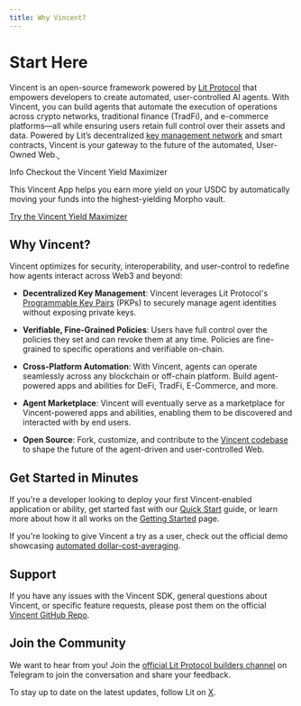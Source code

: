 ```yaml
---
title: Why Vincent?
---
```


# Start Here

Vincent is an open-source framework powered by [Lit Protocol](https://litprotocol.com/) that empowers developers to create automated, user-controlled AI agents. With Vincent, you can build agents that automate the execution of operations across crypto networks, traditional finance (TradFi), and e-commerce platforms—all while ensuring users retain full control over their assets and data. Powered by Lit’s decentralized [key management network](https://developer.litprotocol.com/resources/how-it-works) and smart contracts, Vincent is your gateway to the future of the automated, User-Owned Web.˛

<div class="box info-box">
  <p class="box-title info-box-title">
    <span class="box-icon info-icon">Info</span> Checkout the Vincent Yield Maximizer
  </p>
  <p>This Vincent App helps you earn more yield on your USDC by automatically moving your funds into the highest-yielding Morpho vault.</p>
  <p>
    <a href="https://yield.heyvincent.ai/" class="button">
      Try the Vincent Yield Maximizer
    </a>
  </p>
</div>

## Why Vincent?

Vincent optimizes for security, interoperability, and user-control to redefine how agents interact across Web3 and beyond:

- **Decentralized Key Management**: Vincent leverages Lit Protocol's [Programmable Key Pairs](https://developer.litprotocol.com/user-wallets/pkps/overview) (PKPs) to securely manage agent identities without exposing private keys.

- **Verifiable, Fine-Grained Policies**: Users have full control over the policies they set and can revoke them at any time. Policies are fine-grained to specific operations and verifiable on-chain.

- **Cross-Platform Automation**: With Vincent, agents can operate seamlessly across any blockchain or off-chain platform. Build agent-powered apps and abilities for DeFi, TradFi, E-Commerce, and more.

- **Agent Marketplace**: Vincent will eventually serve as a marketplace for Vincent-powered apps and abilities, enabling them to be discovered and interacted with by end users.

- **Open Source**: Fork, customize, and contribute to the [Vincent codebase](https://github.com/LIT-Protocol/Vincent) to shape the future of the agent-driven and user-controlled Web.

## Get Started in Minutes

If you're a developer looking to deploy your first Vincent-enabled application or ability, get started fast with our [Quick Start](./Developers/App-Agent-Developers/Quick-Start.md) guide, or learn more about how it all works on the [Getting Started](./Developers/Getting-Started.md) page.

If you're looking to give Vincent a try as a user, check out the official demo showcasing [automated dollar-cost-averaging](https://dca.heyvincent.ai/).

## Support

If you have any issues with the Vincent SDK, general questions about Vincent, or specific feature requests, please post them on the official [Vincent GitHub Repo](https://github.com/LIT-Protocol/Vincent/issues).

## Join the Community

We want to hear from you! Join the [official Lit Protocol builders channel](https://t.me/c/2038294753/1) on Telegram to join the conversation and share your feedback.

To stay up to date on the latest updates, follow Lit on [X](https://x.com/LitProtocol).
